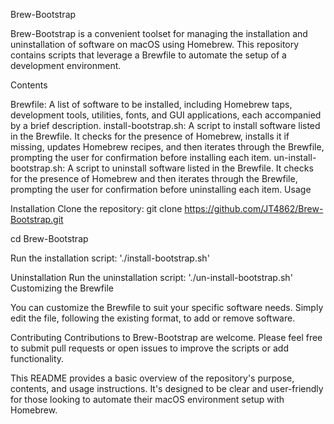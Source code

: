 Brew-Bootstrap

Brew-Bootstrap is a convenient toolset for managing the installation and uninstallation of software on macOS using Homebrew. This repository contains scripts that leverage a Brewfile to automate the setup of a development environment.

Contents

Brewfile: A list of software to be installed, including Homebrew taps, development tools, utilities, fonts, and GUI applications, each accompanied by a brief description.
install-bootstrap.sh: A script to install software listed in the Brewfile. It checks for the presence of Homebrew, installs it if missing, updates Homebrew recipes, and then iterates through the Brewfile, prompting the user for confirmation before installing each item.
un-install-bootstrap.sh: A script to uninstall software listed in the Brewfile. It checks for the presence of Homebrew and then iterates through the Brewfile, prompting the user for confirmation before uninstalling each item.
Usage

Installation
Clone the repository: git clone https://github.com/JT4862/Brew-Bootstrap.git

cd Brew-Bootstrap

Run the installation script: './install-bootstrap.sh'

Uninstallation
Run the uninstallation script: './un-install-bootstrap.sh'
Customizing the Brewfile

You can customize the Brewfile to suit your specific software needs. Simply edit the file, following the existing format, to add or remove software.

Contributing
Contributions to Brew-Bootstrap are welcome. Please feel free to submit pull requests or open issues to improve the scripts or add functionality.

This README provides a basic overview of the repository's purpose, contents, and usage instructions. It's designed to be clear and user-friendly for those looking to automate their macOS environment setup with Homebrew.